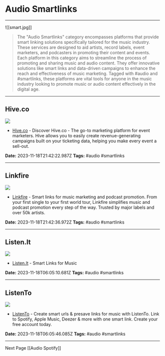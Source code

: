 # Audio Smartlinks

---

![[smart.jpg]]


>The "Audio Smartlinks" category encompasses platforms that provide smart linking solutions specifically tailored for the music industry. These services are designed to aid artists, record labels, event marketers, and podcasters in promoting their content and events. Each platform in this category aims to streamline the process of promoting and sharing music and audio content. They offer innovative solutions like smart links and data-driven campaigns to enhance the reach and effectiveness of music marketing. Tagged with #audio and #smartlinks, these platforms are vital tools for anyone in the music industry looking to promote music or audio content effectively in the digital age.

---

## Hive.co

![](https://assets-global.website-files.com/60a44f9f6f0feb58e51ad877/6130033083a1972b1fb30625_Hive.co%20open%20graph%20image.png)

- [Hive.co](https://www.hive.co/) - Discover Hive.co - The go-to marketing platform for event marketers. Hive allows you to easily create revenue-generating campaigns built on your ticketing data, helping you make every event a sell-out.

**Date:** 2023-11-18T21:42:22.987Z
**Tags:** #audio #smartlinks

---

## Linkfire

![](https://www.linkfire.com/hubfs/Linkfire%20Website%20preview-1.png#keepProtocol)

- [Linkfire](https://www.linkfire.com/#/) - Smart links for music marketing and podcast promotion. From your first single to your first world tour, Linkfire simplifies music and podcast promotion every step of the way. Trusted by major labels and over 50k artists.

**Date:** 2023-11-18T21:42:36.972Z
**Tags:** #audio #smartlinks

---

## Listen.lt

![](https://listen.lt/img/iphone2.png)

- [Listen.lt](https://listen.lt/) - Smart Links for Music

**Date:** 2023-11-18T06:05:10.681Z
**Tags:** #audio #smartlinks

---

## ListenTo

![](https://li.sten.to/images/screenshots/fan.png)

- [ListenTo](https://li.sten.to/) - Create smart urls & presave links for music with ListenTo. Link to Spotify, Apple Music, Deezer & more with one smart link. Create your free account today.

**Date:** 2023-11-18T06:05:46.085Z
**Tags:** #audio #smartlinks

---

Next Page [[Audio Spotify]]
